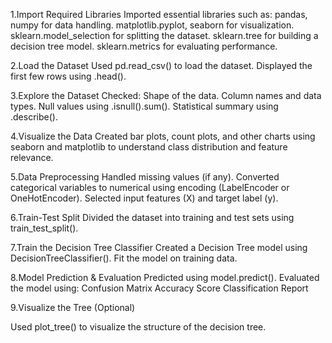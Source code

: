 1.Import Required Libraries
    Imported essential libraries such as:
    pandas, numpy for data handling.
    matplotlib.pyplot, seaborn for visualization.
    sklearn.model_selection for splitting the dataset.
    sklearn.tree for building a decision tree model.
    sklearn.metrics for evaluating performance.

2.Load the Dataset
    Used pd.read_csv() to load the dataset.
    Displayed the first few rows using .head().

3.Explore the Dataset
    Checked:
    Shape of the data.
    Column names and data types.
    Null values using .isnull().sum().
    Statistical summary using .describe().

4.Visualize the Data
    Created bar plots, count plots, and other charts using seaborn and matplotlib to understand class distribution and feature relevance.

5.Data Preprocessing
    Handled missing values (if any).
    Converted categorical variables to numerical using encoding (LabelEncoder or OneHotEncoder).
    Selected input features (X) and target label (y).

6.Train-Test Split
    Divided the dataset into training and test sets using train_test_split().

7.Train the Decision Tree Classifier
    Created a Decision Tree model using DecisionTreeClassifier().
    Fit the model on training data.

8.Model Prediction & Evaluation
    Predicted using model.predict().
    Evaluated the model using:
    Confusion Matrix
    Accuracy Score
    Classification Report

9.Visualize the Tree (Optional)

Used plot_tree() to visualize the structure of the decision tree.

